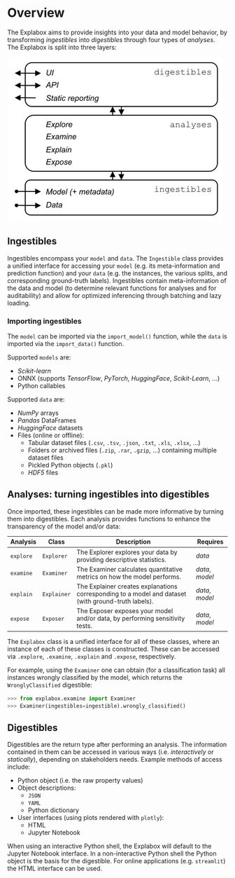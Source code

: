 # Overview
The Explabox aims to provide insights into your data and model behavior, by transforming _ingestibles_ into _digestibles_ through four types of _analyses_. The Explabox is split into three layers:

![layers](https://github.com/MarcelRobeer/explabox/blob/main/img/layers.png?raw=true)

## Ingestibles
Ingestibles encompass your `model` and `data`. The `Ingestible` class provides a unified interface for accessing your `model` (e.g. its meta-information and prediction function) and your `data` (e.g. the instances, the various splits, and corresponding ground-truth labels). Ingestibles contain meta-information of the data and model (to determine relevant functions for analyses and for auditability) and allow for optimized inferencing through batching and lazy loading.

### Importing ingestibles
The `model` can be imported via the `import_model()` function, while the `data` is imported via the `import_data()` function.

Supported `models` are:

- _Scikit-learn_
- ONNX (supports _TensorFlow_, _PyTorch_, _HuggingFace_, _Scikit-Learn_, ...)
- Python callables

Supported `data` are:

- _NumPy_ arrays
- _Pandas_ DataFrames
- _HuggingFace_ datasets
- Files (online or offline):
    - Tabular dataset files (`.csv`, `.tsv`, `.json`, `.txt`, `.xls`, `.xlsx`, ...)
    - Folders or archived files (`.zip`, `.rar`, `.gzip`, ...) containing multiple dataset files
    - Pickled Python objects (`.pkl`)
    - _HDF5_ files

## Analyses: turning ingestibles into digestibles
Once imported, these ingestibles can be made more informative by turning them into digestibles. Each analysis provides functions to enhance the transparency of the model and/or data:

| Analysis | Class | Description | Requires |
|------------|-------|-------------|----------|
| `explore` | `Explorer` | The Explorer explores your data by providing descriptive statistics. | _data_ |
| `examine` | `Examiner` | The Examiner calculates quantitative metrics on how the model performs. | _data_, _model_ |
| `explain` | `Explainer` | The Explainer creates explanations corresponding to a model and dataset (with ground-truth labels). | _data_, _model_ |
| `expose` | `Exposer` | The Exposer exposes your model and/or data, by performing sensitivity tests. | _data_, _model_ |

The `Explabox` class is a unified interface for all of these classes, where an instance of each of these classes is 
constructed. These can be accessed via `.explore`, `.examine`, `.explain` and `.expose`, respectively.

For example, using the `Examiner` one can obtain (for a classification task) all instances wrongly classified by the model, which returns the `WronglyClassified` digestible:

```python
>>> from explabox.examine import Examiner
>>> Examiner(ingestibles=ingestible).wrongly_classified()
```

## Digestibles
Digestibles are the return type after performing an analysis. The information contained in them can be accessed in various ways (i.e. _interactively_ or _statically_), depending on stakeholders needs. Example methods of access include:

- Python object (i.e. the raw property values)
- Object descriptions:
    - `JSON`
    - `YAML`
    - Python dictionary
- User interfaces (using plots rendered with `plotly`):
    - HTML
    - Jupyter Notebook

When using an interactive Python shell, the Explabox will default to the Jupyter Notebook interface. In a non-interactive Python shell the Python object is the basis for the digestible. For online applications (e.g. `streamlit`) the HTML interface can be used.
